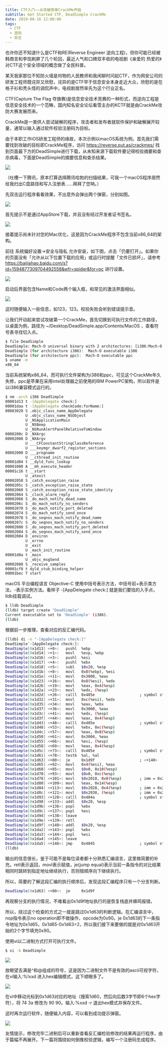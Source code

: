 ```yaml
---
title: CTF入门——从攻破简单CrackMe开始
subtitle: Get Started CTF, DeadSimple CrackMe
date: 2019-08-16 12:00:00
tags:
  - CTF
  - 逆向
  - 安全
---
```


也许你还不知道什么是CTF和RE(Reverse Engineer 逆向工程)，但你可能已经被韩商言和李现刷屏了几个轮回，最近人气和口碑双丰收的电视剧《亲爱的 热爱的》对CTF这个安全领域的概念做了全民科普。

某天我家那位不知防火墙是何物的人民教师和我闲聊时问起CTF，作为网安公司的研发工程师既诧异又欣慰，诧异的是CTF早于信息安全本身走近大众，欣慰的是在格子衫和秃头怪的调侃声中，电视剧居然率先为这个行业正名。

CTF(Capture The Flag 夺旗赛)是信息安全技术竞赛的一种形式，而逆向工程是信息安全技术的一个范畴，国内知名安全论坛看雪主办的KCTF就是由CrackMe攻防大赛发展而来。

CrackMe是一类供人尝试破解的程序，攻击者和发布者就软件保护和破解展开较量，通常以输入通过软件校验注册码为目标。

由于本职工作iOS研发工程师的缘故，本次示例以macOS系统为例。首先我们需要找到攻破的目标即CrackMe程序，访问 https://reverse.put.as/crackmes/ 找到页面最下方的DeadSimple进行下载，从未知来源下载软件要记得校验摘要和查杀病毒，下面是DeadSimple的摘要信息和查杀结果。

![](https://cdn.chinsyo.com/img/dead-simple-crackme/01.jpeg)

（吐槽一下腾讯，原本打算选择腾讯哈勃的扫描结果，可我一个macOS程序居然给我扫出C盘路径和写入注册表……拜拜了您呐。）

先双击运行程序看看效果，不出意外会弹出两个弹窗，分别如图。

![](https://cdn.chinsyo.com/img/dead-simple-crackme/02.png)

首先提示不是通过AppStore下载，并且没有经过开发者证书签名。

![](https://cdn.chinsyo.com/img/dead-simple-crackme/03.png)

接着提示尚未针对您的Mac优化，这是因为CrackMe程序不包含当前x86_64的架构。

前往 系统偏好设置->安全与隐私 允许安装，如下图，点击「仍要打开」。如果你的页面没有「允许从以下位置下载的应用」或运行时提醒「文件已损坏」，请参考 https://baijiahao.baidu.com/s?id=1594877309704492558&wfr=spider&for=pc 进行设置。

![](https://cdn.chinsyo.com/img/dead-simple-crackme/04.jpeg)

启动后界面包含Name和Code两个输入框，和常见的激活界面相似。

![](https://cdn.chinsyo.com/img/dead-simple-crackme/05.png)

这时随便输入一些信息，如123，123。校验失败会听到错误提示音。

让我们开动起来尝试攻破第一个CrackMe，首先切换到可执行文件的工作路径，以桌面为例，路径为 ~/Desktop/DeadSimple.app/Contents/MacOS ，查看符号表寻找切入点。

```bash
$ file DeadSimple
DeadSimple: Mach-O universal binary with 2 architectures: [i386:Mach-O executable i386] [ppc:Mach-O executable ppc]
DeadSimple (for architecture i386):  Mach-O executable i386
DeadSimple (for architecture ppc):  Mach-O executable ppc
$ uname -m
x86_64
```

当前系统架构x86_64，而可执行文件架构为i386和ppc，可见这个CrackMe年久失修，ppc是苹果在采用intel处理器之前使用的IBM PowerPC架构，所以软件是以i386兼容模式运行的。

```bash
$ nm -arch i386 DeadSimple 
00001d13 t -[AppDelegate check:]
00001daa t -[AppDelegate checkCode:forName:]
00003020 S .objc_class_name_AppDelegate
         U .objc_class_name_NSObject
         U _NSApplicationMain
         U _NSBeep
         U _NSRunAlertPanelRelativeToWindow
0000200c D _NXArgc
00002008 D _NXArgv
         U ___CFConstantStringClassReference
         U ___keymgr_dwarf2_register_sections
00002000 D ___progname
         U __cthread_init_routine
00001d04 t __dyld_func_lookup
00001000 A __mh_execute_header
00001c16 t __start
         U _atexit
00002058 S _catch_exception_raise
0000205c S _catch_exception_raise_state
00002060 S _catch_exception_raise_state_identity
00002064 S _clock_alarm_reply
00002068 S _do_mach_notify_dead_name
0000206c S _do_mach_notify_no_senders
00002070 S _do_mach_notify_port_deleted
00002074 S _do_mach_notify_send_once
00002078 S _do_seqnos_mach_notify_dead_name
0000207c S _do_seqnos_mach_notify_no_senders
00002080 S _do_seqnos_mach_notify_port_deleted
00002084 S _do_seqnos_mach_notify_send_once
00002004 D _environ
         U _errno
         U _exit
         U _mach_init_routine
00001d0a t _main
         U _objc_msgSend
00002088 S _receive_samples
00001cf8 t dyld_stub_binding_helper
00001bec T start
```

macOS 平台编程语言 Objective-C 使用中括号表示方法，中括号前+表示类方法，-表示实例方法。看样子 -[AppDelegate check:] 就是我们要找的入手点，lldb挂载调试。

```bash
$ lldb DeadSimple 
(lldb) target create "DeadSimple"
Current executable set to 'DeadSimple' (i386).
(lldb)
```

根据前一步推理，查看对应的反汇编代码。

```bash
(lldb) di -n "-[AppDelegate check:]"
DeadSimple`-[AppDelegate check:]:
DeadSimple[0x1d13] <+0>:   pushl  %ebp
DeadSimple[0x1d14] <+1>:   movl   %esp, %ebp
DeadSimple[0x1d16] <+3>:   pushl  %esi
DeadSimple[0x1d17] <+4>:   pushl  %ebx
DeadSimple[0x1d18] <+5>:   subl   $0x20, %esp
DeadSimple[0x1d1b] <+8>:   movl   0x8(%ebp), %esi
DeadSimple[0x1d1e] <+11>:  movl   0x3000, %eax
DeadSimple[0x1d23] <+16>:  movl   0x8(%esi), %edx
DeadSimple[0x1d26] <+19>:  movl   %eax, 0x4(%esp)
DeadSimple[0x1d2a] <+23>:  movl   %edx, (%esp)
DeadSimple[0x1d2d] <+26>:  calll  0x405e                    ; symbol stub for: objc_msgSend
DeadSimple[0x1d32] <+31>:  movl   0xc(%esi), %edx
DeadSimple[0x1d35] <+34>:  movl   %eax, %ebx
DeadSimple[0x1d37] <+36>:  movl   0x3000, %eax
DeadSimple[0x1d3c] <+41>:  movl   %edx, (%esp)
DeadSimple[0x1d3f] <+44>:  movl   %eax, 0x4(%esp)
DeadSimple[0x1d43] <+48>:  calll  0x405e                    ; symbol stub for: objc_msgSend
DeadSimple[0x1d48] <+53>:  movl   %ebx, 0xc(%esp)
DeadSimple[0x1d4c] <+57>:  movl   %eax, 0x8(%esp)
DeadSimple[0x1d50] <+61>:  movl   0x3004, %eax
DeadSimple[0x1d55] <+66>:  movl   %esi, (%esp)
DeadSimple[0x1d58] <+69>:  movl   %eax, 0x4(%esp)
DeadSimple[0x1d5c] <+73>:  calll  0x405e                    ; symbol stub for: objc_msgSend
DeadSimple[0x1d61] <+78>:  testb  %al, %al
DeadSimple[0x1d63] <+80>:  je     0x1d9f                    ; <+140>
DeadSimple[0x1d65] <+82>:  movl   0x4(%esi), %eax
DeadSimple[0x1d68] <+85>:  movl   $0x0, 0x10(%esp)
DeadSimple[0x1d70] <+93>:  movl   $0x0, 0xc(%esp)
DeadSimple[0x1d78] <+101>: movl   $0x2018, 0x8(%esp)        ; imm = 0x2018 
DeadSimple[0x1d80] <+109>: movl   %eax, 0x14(%esp)
DeadSimple[0x1d84] <+113>: movl   $0x2028, 0x4(%esp)        ; imm = 0x2028 
DeadSimple[0x1d8c] <+121>: movl   $0x2038, (%esp)           ; imm = 0x2038 
DeadSimple[0x1d93] <+128>: calll  0x404a                    ; symbol stub for: NSRunAlertPanelRelativeToWindow
DeadSimple[0x1d98] <+133>: addl   $0x20, %esp
DeadSimple[0x1d9b] <+136>: popl   %ebx
DeadSimple[0x1d9c] <+137>: popl   %esi
DeadSimple[0x1d9d] <+138>: leave  
DeadSimple[0x1d9e] <+139>: retl   
DeadSimple[0x1d9f] <+140>: addl   $0x20, %esp
DeadSimple[0x1da2] <+143>: popl   %ebx
DeadSimple[0x1da3] <+144>: popl   %esi
DeadSimple[0x1da4] <+145>: leave  
DeadSimple[0x1da5] <+146>: jmp    0x4045                    ; symbol stub for: NSBeep
(lldb)
```

输出的信息很长，鉴于可能不是每位读者都十分熟悉汇编语言，这里做简要的补充。retl表示返回，movl表示赋值，je(jump equal)表示当前一条指令的对比结果相同时跳转到指定地址继续执行，否则按顺序向下继续执行。

所以，简要的了解这段汇编的执行顺序后，发现这段汇编程序只有一个分支判断。

```bash
DeadSimple[0x1d63] <+80>:  je     0x1d9f      
```

再观察分支的执行情况，不难看出0x1d9f地址执行的是恢复栈底并蜂鸣报错。

所以，绕过这个检查的方式之一就是跳过0x1d63的判断逻辑。在汇编语言中，nop指令表示no operation即不做操作，opcode为0x90。je 0x1d63的下一条指令地址为0x1d65，0x1d65-0x1d63=2，所以我们接下来要做的就是对0x1d63开始的2个字节填充0x90。

使用vi以二进制方式打开可执行文件。

```bash
$ vi -b DeadSimple
```

![](https://cdn.chinsyo.com/img/dead-simple-crackme/06.jpeg)

放眼望去满是^和@组成的符号，这是因为二进制文件不是有效的ascii可视字符，在vi输入:%!xxd 进入hex编辑模式，这下顺眼多了。

![](https://cdn.chinsyo.com/img/dead-simple-crackme/07.jpeg)

在vi中移动光标到0x1d63对应的地址（搜索1d60，然后向后数3字节即6个hex字符），将 74 3a 修改为 90 90。输入:%xxd -r 退出hex模式并保存文件。

这时再次运行软件，随便输入内容，可以看到成功提示弹窗。

![](https://cdn.chinsyo.com/img/dead-simple-crackme/08.png)

友情提示，修改完毕二进制后可以重新查看反汇编检验修改的结果再运行程序，由于篇幅不再展开。下一篇将围绕如何倒推校验逻辑，编写一个注册码生成程序。